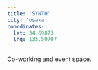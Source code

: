 ```yaml
---
title: 'SYNTH'
city: 'osaka'
coordinates:
  lat: 34.69873
  lng: 135.50707
---
```


Co-working and event space.
